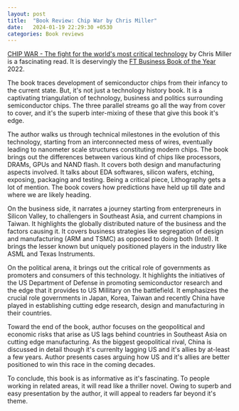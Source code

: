 ```yaml
---
layout: post
title:  "Book Review: Chip War by Chris Miller"
date:   2024-01-19 22:29:30 +0530
categories: Book reviews
---
```


[CHIP WAR - The fight for the world's most critical technology][chip-war-publisher] by Chris Miller is a fascinating read. It is deservingly the [FT Business Book of the Year][ft-business-book-2022] 2022.

The book traces development of semiconductor chips from their infancy to the current state. But, it's not just a technology history book. It is a captivating triangulation of technology, business and politics surrounding semiconductor chips. The three parallel streams go all the way from cover to cover, and it's the superb inter-mixing of these that give this book it's edge.

The author walks us through technical milestones in the evolution of this technology, starting from an interconnected mess of wires, eventually leading to nanometer scale structures constituting modern chips. The book brings out the differences between various kind of chips like processors, DRAMs, GPUs and NAND flash. It covers both design and manufacturing aspects involved. It talks about EDA softwares, silicon wafers, etching, exposing, packaging and testing. Being a critical piece, Lithography gets a lot of mention. The book covers how predictions have held up till date and where we are likely heading.

On the business side, it narrates a journey starting from enterpreneurs in Silicon Valley, to challengers in Southeast Asia, and current champions in Taiwan. It highlights the globally distributed nature of the business and the factors causing it. It covers business strategies like segregation of design and manufacturing (ARM and TSMC) as opposed to doing both (Intel). It brings the lesser known but uniquely positioned players in the industry like ASML and Texas Instruments.

On the political arena, it brings out the critical role of governments as promoters and consumers of this technology. It highlights the initiatives of the US Department of Defense in promoting semiconductor research and the edge that it provides to US Millitary on the battlefield. It emphasizes the crucial role governments in Japan, Korea, Taiwan and recently China have played in establishing cutting edge research, design and manufacturing in their countries.

Toward the end of the book, author focuses on the geopolitical and economic risks that arise as US lags behind countries in Southeast Asia on cutting edge manufacturing. As the biggest geopolitical rival, China is discussed in detail though it's currenlty lagging US and it's allies by at-least a few years. Author presents cases arguing how US and it's allies are better positioned to win this race in the coming decades.

To conclude, this book is as informative as it's fascinating. To people working in related areas, it will read like a thriller novel. Owing to superb and easy presentation by the author, it will appeal to readers far beyond it's theme.

[chip-war-publisher]: https://www.simonandschuster.com/books/Chip-War/Chris-Miller/9781982172008
[ft-business-book-2022]: https://ig.ft.com/sites/business-book-award/books/2022/winner/chip-war-by-chris-miller/

